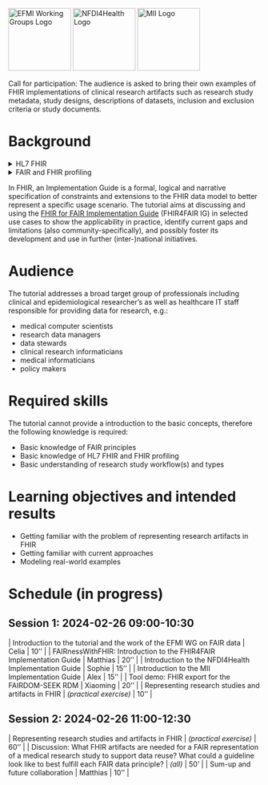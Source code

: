 <span class="logo"><img src="https://efmi.org/wp-content/uploads/2019/11/EFMI_Logo_new_wg-587x235.png" alt="EFMI Working Groups Logo" width="125"></span>
<span class="logo"><img src="https://www.nfdi4health.de/images/logo/nfdi4health.svg" alt="NFDI4Health Logo" width="125"></span>
<span class="logo"><img src="https://www.medizininformatik-initiative.de/themes/custom/mii/assets/img/Logo_MII_270px_Hoehe_de.png" alt="MII Logo" width="125"></span>

<div class="red-box">
  <span class="box-heading">Call for participation:</span> The audience is asked to bring their own examples of FHIR implementations of clinical research artifacts such as research study metadata, study designs, descriptions of datasets, inclusion and exclusion criteria or study documents.
</div>

# Background
<details>
<summary>HL7 FHIR</summary>
[Health Level 7 Fast Healthcare Interoperability Resources](https://www.hl7.org/fhir/) (FHIR) is the predominant evolving IT standard for the representation of medical data in health care. Many international initiatives are developing data models conforming to the FHIR specification to represent and exchange medical data, both within academics and industry. While the focus of FHIR has traditionally been health care, widening its use to clinical and epidemiological research is still at an early stage of development.
</details>

<details>
<summary>FAIR and FHIR profiling</summary>
The [FAIR data principles](https://doi.org/10.1038/sdata.2016.18) and [FHIR profiling](https://hl7.org/FHIR/profiling.html) share common objectives centered around improving data interoperability and usability in healthcare, thus increasing value of these data. As the FAIR principles are meant to be rather understood as guidance than as strict rules, we need to put in relation the FAIR principles' overarching goals with the specific technical specifications and standards of FHIR profiling to align both, FHIR and FAIR.
</details>

In FHIR, an Implementation Guide is a formal, logical and narrative specification of constraints and extensions  to the FHIR data model to better represent a specific usage scenario. The tutorial aims at discussing and using the [FHIR for FAIR Implementation Guide](https://build.fhir.org/ig/HL7/fhir-for-fair/) (FHIR4FAIR IG) in selected use cases to show the applicability in practice, identify current gaps and limitations (also community-specifically), and possibly foster its development and use in further (inter-)national initiatives.

# Audience
The tutorial addresses a broad target group of professionals including clinical and epidemiological researcher’s as well as healthcare IT staff responsible for providing data for research, e.g.:
- medical computer scientists
- research data managers
- data stewards
- clinical research informaticians
- medical informaticians
- policy makers

# Required skills
The tutorial cannot provide a introduction to the basic concepts, therefore the following knowledge is required:
- Basic knowledge of FAIR principles
- Basic knowledge of HL7 FHIR and FHIR profiling
- Basic understanding of research study workflow(s) and types

# Learning objectives and intended results
- Getting familiar with the problem of representing research artifacts in FHIR
- Getting familiar with current approaches
- Modeling real-world examples

# Schedule (in progress)
## Session 1: 2024-02-26 09:00-10:30

| Introduction to the tutorial and the work of the EFMI WG on FAIR data | Celia | 10’’ |
| FAIRnessWithFHIR: Introduction to the FHIR4FAIR Implementation Guide | Matthias | 20’’ |
| Introduction to the NFDI4Health Implementation Guide | Sophie | 15’’ |
| Introduction to the MII Implementation Guide | Alex | 15’’ |
| Tool demo: FHIR export for the FAIRDOM-SEEK RDM | Xiaoming | 20’’ |
| Representing research studies and artifacts in FHIR | *(practical exercise)* | 10’’ |

## Session 2: 2024-02-26 11:00-12:30

| Representing research studies and artifacts in FHIR | *(practical exercise)* | 60’’ |
| Discussion: What FHIR artifacts are needed for a FAIR representation of a medical research study to support data reuse? What could a guideline look like to best fulfill each FAIR data principle? | *(all)* | 50’ |
| Sum-up and future collaboration | Matthias | 10’’ |
